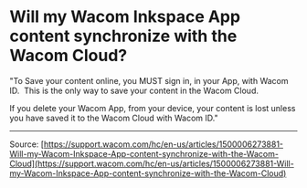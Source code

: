 # Will my Wacom Inkspace App content synchronize with the Wacom Cloud?

"To Save your content online, you MUST sign in, in your App, with Wacom ID.  This is the only way to save your content in the Wacom Cloud.


If you delete your Wacom App, from your device, your content is lost unless you have saved it to the Wacom Cloud with Wacom ID."

---
Source: [https://support.wacom.com/hc/en-us/articles/1500006273881-Will-my-Wacom-Inkspace-App-content-synchronize-with-the-Wacom-Cloud](https://support.wacom.com/hc/en-us/articles/1500006273881-Will-my-Wacom-Inkspace-App-content-synchronize-with-the-Wacom-Cloud)
